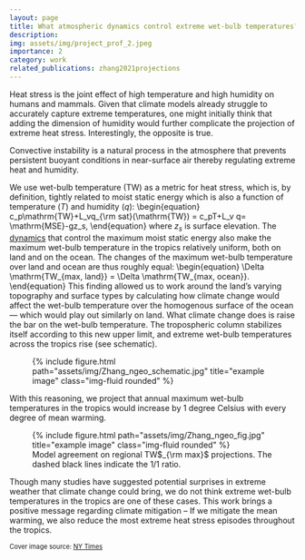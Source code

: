 ```yaml
---
layout: page
title: What atmospheric dynamics control extreme wet-bulb temperatures?
description: 
img: assets/img/project_prof_2.jpeg
importance: 2
category: work
related_publications: zhang2021projections
---
```


Heat stress is the joint effect of high temperature and high humidity on humans and mammals. Given that climate models already struggle to accurately capture extreme temperatures, one might initially think that adding the dimension of humidity would further complicate the projection of extreme heat stress. Interestingly, the opposite is true.

Convective instability is a natural process in the atmosphere that prevents persistent buoyant conditions in near-surface air thereby regulating extreme heat and humidity. 

We use wet-bulb temperature (TW) as a metric for heat stress, which is, by definition, tightly related to moist static energy which is also a function of temperature ($T$) and humidity ($q$):
\begin{equation}
c_p\mathrm{TW}+L_vq_{\rm sat}(\mathrm{TW}) = c_pT+L_v q= \mathrm{MSE}-gz_s,
\end{equation}
where $z_s$ is surface elevation. The <a href="https://yzhang-aos.github.io/projects/5_project/">dynamics</a> that control the maximum moist static energy also make the maximum wet-bulb temperature in the tropics relatively uniform, both on land and on the ocean. The changes of the maximum wet-bulb temperature over land and ocean are thus roughly equal:
\begin{equation}
\Delta \mathrm{TW_{max, land}} = \Delta \mathrm{TW_{max, ocean}}.
\end{equation}
This finding allowed us to work around the land’s varying topography and surface types by calculating how climate change would affect the wet-bulb temperature over the homogenous surface of the ocean — which would play out similarly on land. What climate change does is raise the bar on the wet-bulb temperature. The tropospheric column stabilizes itself according to this new upper limit, and extreme wet-bulb temperatures across the tropics rise (see schematic). 

<div class="row">
    <div class="col-sm-12 col-md-12 col-lg-12 mt-3 mt-md-0 mx-auto">
        <figure class="figure">
            {% include figure.html path="assets/img/Zhang_ngeo_schematic.jpg" title="example image" class="img-fluid rounded" %}
                    </figure>
    </div>
</div>

With this reasoning, we project that annual maximum wet-bulb temperatures in the tropics would increase by 1 degree Celsius with every degree of mean warming. 

<div class="row">
    <div class="col-sm-12 col-md-12 col-lg-12 mt-3 mt-md-0 mx-auto">
        <figure class="figure">
            {% include figure.html path="assets/img/Zhang_ngeo_fig.jpg" title="example image" class="img-fluid rounded" %}
             <figcaption class="figure-caption text-center">Model agreement on regional TW$_{\rm max}$ projections. The dashed black lines indicate the 1/1 ratio.</figcaption>
                    </figure>
    </div>
</div>

Though many studies have suggested potential surprises in extreme weather that climate change could bring, we do not think extreme wet-bulb temperatures in the tropics are one of these cases. This work brings a positive message regarding climate mitigation – If we mitigate the mean warming, we also reduce the most extreme heat stress episodes throughout the tropics.

<span class="cover-image-source">Cover image source: <a href="https://www.nytimes.com/2015/06/07/opinion/sunday/the-deadly-combination-of-heat-and-humidity.html">NY Times</a></span>

<style>
.cover-image-source {
    font-size: 0.8em; /* 80% of the parent element's font size */
}
</style>